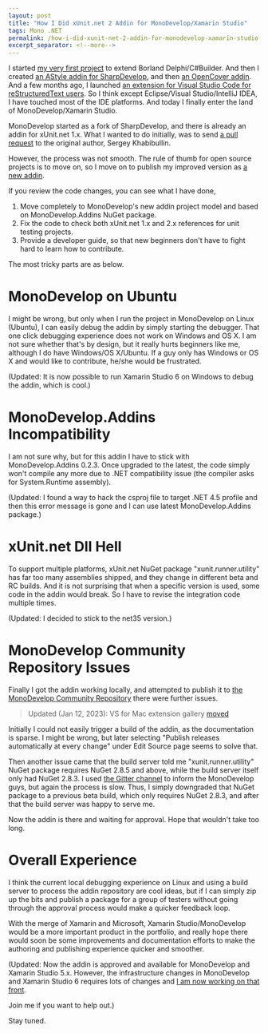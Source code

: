 ```yaml
---
layout: post
title: "How I Did xUnit.net 2 Addin for MonoDevelop/Xamarin Studio"
tags: Mono .NET
permalink: /how-i-did-xunit-net-2-addin-for-monodevelop-xamarin-studio-c61029051407
excerpt_separator: <!--more-->
---
```

I started [my very first project](https://github.com/lextm/lextudio) to extend Borland Delphi/C#Builder. And then I created [an AStyle addin for SharpDevelop](https://alex.codeplex.com/), and then [an OpenCover addin](/opencover-addin-for-sharpdevelop-e5fd5cdadc80). And a few months ago, I launched [an extension for Visual Studio Code for reStructuredText users](/dockpanel-suite-docs-site-restructuredtext-and-visual-studio-code-d9d5a6b37a0d). So I think except Eclipse/Visual Studio/IntelliJ IDEA, I have touched most of the IDE platforms. And today I finally enter the land of MonoDevelop/Xamarin Studio.
<!--more-->

MonoDevelop started as a fork of SharpDevelop, and there is already an addin for xUnit.net 1.x. What I wanted to do initially, was to send [a pull request](https://github.com/xunit/xamarinstudio.xunit/pull/10) to the original author, Sergey Khabibullin.

However, the process was not smooth. The rule of thumb for open source projects is to move on, so I move on to publish my improved version as [a new addin](https://github.com/lextm/xamarinstudio.xunit).

If you review the code changes, you can see what I have done,

1. Move completely to MonoDevelop's new addin project model and based on MonoDevelop.Addins NuGet package.
1. Fix the code to check both xUnit.net 1.x and 2.x references for unit testing projects.
1. Provide a developer guide, so that new beginners don't have to fight hard to learn how to contribute.

The most tricky parts are as below.

# MonoDevelop on Ubuntu
I might be wrong, but only when I run the project in MonoDevelop on Linux (Ubuntu), I can easily debug the addin by simply starting the debugger. That one click debugging experience does not work on Windows and OS X. I am not sure whether that's by design, but it really hurts beginners like me, although I do have Windows/OS X/Ubuntu. If a guy only has Windows or OS X and would like to contribute, he/she would be frustrated.

(Updated: It is now possible to run Xamarin Studio 6 on Windows to debug the addin, which is cool.)

# MonoDevelop.Addins Incompatibility

I am not sure why, but for this addin I have to stick with MonoDevelop.Addins 0.2.3. Once upgraded to the latest, the code simply won't compile any more due to .NET compatibility issue (the compiler asks for System.Runtime assembly).

(Updated: I found a way to hack the csproj file to target .NET 4.5 profile and then this error message is gone and I can use latest MonoDevelop.Addins package.)

# xUnit.net Dll Hell

To support multiple platforms, xUnit.net NuGet package "xunit.runner.utility" has far too many assemblies shipped, and they change in different beta and RC builds. And it is not surprising that when a specific version is used, some code in the addin would break. So I have to revise the integration code multiple times.

(Updated: I decided to stick to the net35 version.)

# MonoDevelop Community Repository Issues

Finally I got the addin working locally, and attempted to publish it to [the MonoDevelop Community Repository](https://addins.monodevelop.com/) there were further issues.

> Updated (Jan 12, 2023): VS for Mac extension gallery [moved](https://learn.microsoft.com/en-us/previous-versions/visualstudio/mac/migrate-extensions?view=vsmac-2019)

Initially I could not easily trigger a build of the addin, as the documentation is sparse. I might be wrong, but later selecting "Publish releases automatically at every change" under Edit Source page seems to solve that.

Then another issue came that the build server told me "xunit.runner.utility" NuGet package requires NuGet 2.8.5 and above, while the build server itself only had NuGet 2.8.3. I used [the Gitter channel](https://gitter.im/mono/monodevelop) to inform the MonoDevelop guys, but again the process is slow. Thus, I simply downgraded that NuGet package to a previous beta build, which only requires NuGet 2.8.3, and after that the build server was happy to serve me.

Now the addin is there and waiting for approval. Hope that wouldn't take too long.

# Overall Experience

I think the current local debugging experience on Linux and using a build server to process the addin repository are cool ideas, but if I can simply zip up the bits and publish a package for a group of testers without going through the approval process would make a quicker feedback loop.

With the merge of Xamarin and Microsoft, Xamarin Studio/MonoDevelop would be a more important product in the portfolio, and really hope there would soon be some improvements and documentation efforts to make the authoring and publishing experience quicker and smoother.

(Updated: Now the addin is approved and available for MonoDevelop and Xamarin Studio 5.x. However, the infrastructure changes in MonoDevelop and Xamarin Studio 6 requires lots of changes and [I am now working on that front](https://github.com/lextm/xamarinstudio.xunit/issues/1).

Join me if you want to help out.)

Stay tuned.

